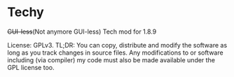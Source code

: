 # Techy
~~GUI-less~~(Not anymore GUI-less) Tech mod for 1.8.9

License: GPLv3. TL;DR: You can copy, distribute and modify the software as long as you track changes in source files. Any modifications to or software including (via compiler) my code must also be made available under the GPL license too.
